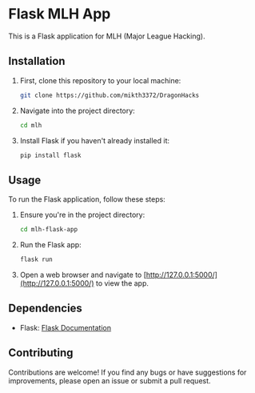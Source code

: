 # Flask MLH App

This is a Flask application for MLH (Major League Hacking).

## Installation

1. First, clone this repository to your local machine:

   ```bash
   git clone https://github.com/mikth3372/DragonHacks
   ```

2. Navigate into the project directory:

   ```bash
   cd mlh
   ```

3. Install Flask if you haven't already installed it:

   ```bash
   pip install flask
   ```

## Usage

To run the Flask application, follow these steps:

1. Ensure you're in the project directory:

   ```bash
   cd mlh-flask-app
   ```

2. Run the Flask app:

   ```bash
   flask run
   ```

3. Open a web browser and navigate to [http://127.0.0.1:5000/](http://127.0.0.1:5000/) to view the app.

## Dependencies

- Flask: [Flask Documentation](https://flask.palletsprojects.com/)

## Contributing

Contributions are welcome! If you find any bugs or have suggestions for improvements, please open an issue or submit a pull request.

